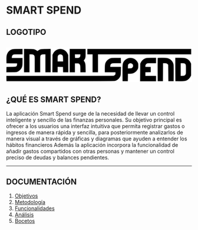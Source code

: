 # SMART SPEND 

## LOGOTIPO
![Logotipo](images/Screenshot-2025-09-01-103347.svg)
---

## ¿QUÉ ES SMART SPEND?
La aplicación Smart Spend surge de la necesidad de llevar un control inteligente y sencillo de las finanzas personales.
Su objetivo principal es ofrecer a los usuarios una interfaz intuitiva que permita registrar gastos o ingresos
de manera rápida y sencilla, para posteriormente analizarlos de manera visual a través de gráficas y diagramas que ayuden a entender los hábitos financieros
Además la aplicación incorpora la funcionalidad de añadir gastos compartidos con otras personas y mantener un control preciso de deudas y balances pendientes.

---


## DOCUMENTACIÓN

1. [Objetivos](Readmes/1.Objetivos.md)
2. [Metodología](Readmes/2.Metodologia.md)
3. [Funcionalidades](Readmes/3.Funcionalidades.md)
4. [Análisis](Readmes/4.Analisis.md)
5. [Bocetos](Readmes/5.Bocetos.md)









